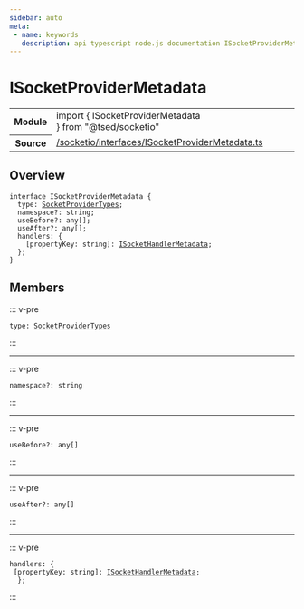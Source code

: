 ```yaml
---
sidebar: auto
meta:
 - name: keywords
   description: api typescript node.js documentation ISocketProviderMetadata interface
---
```

# ISocketProviderMetadata <Badge text="Interface" type="interface"/>
<!-- Summary -->
<section class="symbol-info"><table class="is-full-width"><tbody><tr><th>Module</th><td><div class="lang-typescript"><span class="token keyword">import</span> { ISocketProviderMetadata }&nbsp;<span class="token keyword">from</span>&nbsp;<span class="token string">"@tsed/socketio"</span></div></td></tr><tr><th>Source</th><td><a href="https://github.com/Romakita/ts-express-decorators/blob/v4.30.2/src//socketio/interfaces/ISocketProviderMetadata.ts#L0-L0">/socketio/interfaces/ISocketProviderMetadata.ts</a></td></tr></tbody></table></section>

<!-- Overview -->
## Overview


<pre><code class="typescript-lang "><span class="token keyword">interface</span> ISocketProviderMetadata <span class="token punctuation">{</span>
  type<span class="token punctuation">:</span> <a href="/api/socketio/interfaces/SocketProviderTypes.html"><span class="token">SocketProviderTypes</span></a><span class="token punctuation">;</span>
  namespace?<span class="token punctuation">:</span> <span class="token keyword">string</span><span class="token punctuation">;</span>
  useBefore?<span class="token punctuation">:</span> <span class="token keyword">any</span><span class="token punctuation">[</span><span class="token punctuation">]</span><span class="token punctuation">;</span>
  useAfter?<span class="token punctuation">:</span> <span class="token keyword">any</span><span class="token punctuation">[</span><span class="token punctuation">]</span><span class="token punctuation">;</span>
  handlers<span class="token punctuation">:</span> <span class="token punctuation">{</span>
    <span class="token punctuation">[</span>propertyKey<span class="token punctuation">:</span> <span class="token keyword">string</span><span class="token punctuation">]</span><span class="token punctuation">:</span> <a href="/api/socketio/interfaces/ISocketHandlerMetadata.html"><span class="token">ISocketHandlerMetadata</span></a><span class="token punctuation">;</span>
  <span class="token punctuation">}</span><span class="token punctuation">;</span>
<span class="token punctuation">}</span></code></pre>



<!-- Members -->




## Members


::: v-pre

<div class="method-overview">
<pre><code class="typescript-lang ">type<span class="token punctuation">:</span> <a href="/api/socketio/interfaces/SocketProviderTypes.html"><span class="token">SocketProviderTypes</span></a></code></pre>

</div>



:::



***



::: v-pre

<div class="method-overview">
<pre><code class="typescript-lang ">namespace?<span class="token punctuation">:</span> <span class="token keyword">string</span></code></pre>

</div>



:::



***



::: v-pre

<div class="method-overview">
<pre><code class="typescript-lang ">useBefore?<span class="token punctuation">:</span> <span class="token keyword">any</span><span class="token punctuation">[</span><span class="token punctuation">]</span></code></pre>

</div>



:::



***



::: v-pre

<div class="method-overview">
<pre><code class="typescript-lang ">useAfter?<span class="token punctuation">:</span> <span class="token keyword">any</span><span class="token punctuation">[</span><span class="token punctuation">]</span></code></pre>

</div>



:::



***



::: v-pre

<div class="method-overview">
<pre><code class="typescript-lang ">handlers<span class="token punctuation">:</span> <span class="token punctuation">{</span>
 <span class="token punctuation">[</span>propertyKey<span class="token punctuation">:</span> <span class="token keyword">string</span><span class="token punctuation">]</span><span class="token punctuation">:</span> <a href="/api/socketio/interfaces/ISocketHandlerMetadata.html"><span class="token">ISocketHandlerMetadata</span></a><span class="token punctuation">;</span>
  <span class="token punctuation">}</span><span class="token punctuation">;</span></code></pre>

</div>



:::
